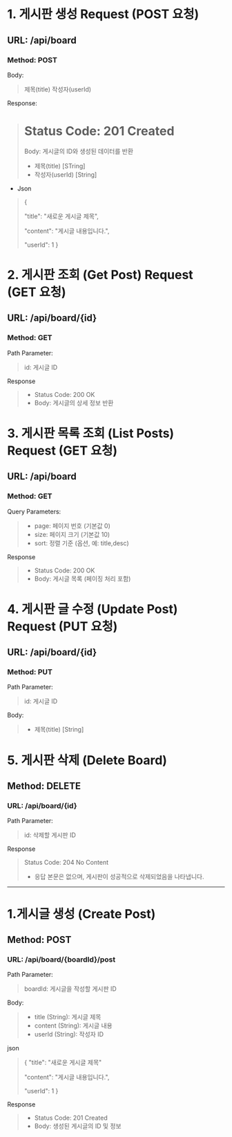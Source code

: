 # 1. 게시판 생성 Request (POST 요청)
## URL: /api/board
### Method: POST

Body:
>제목(title)
>작성자(userId)

Response:
># Status Code: 201 Created
>Body: 게시글의 ID와 생성된 데이터를 반환
> * 제목(title) [STring]
> * 작성자(userId) [String]
* Json

>{
> 
>"title": "새로운 게시글 제목",
> 
>"content": "게시글 내용입니다.",
> 
>"userId": 1
}

# 2. 게시판 조회 (Get Post) Request (GET 요청)
## URL: /api/board/{id}
### Method: GET

Path Parameter:
>id: 게시글 ID

Response
> * Status Code: 200 OK
> * Body: 게시글의 상세 정보 반환

# 3. 게시판 목록 조회 (List Posts) Request (GET 요청)
## URL: /api/board
### Method: GET
   
Query Parameters:
> * page: 페이지 번호 (기본값 0)
> * size: 페이지 크기 (기본값 10)
> * sort: 정렬 기준 (옵션, 예: title,desc)

Response
> * Status Code: 200 OK
> * Body: 게시글 목록 (페이징 처리 포함)


# 4. 게시판 글 수정 (Update Post) Request (PUT 요청)
## URL: /api/board/{id}
### Method: PUT

Path Parameter:
>id: 게시글 ID

Body:
> * 제목(title) [String]

# 5. 게시판 삭제 (Delete Board)
## Method: DELETE
### URL: /api/board/{id}

Path Parameter:
> id: 삭제할 게시판 ID

Response
> Status Code: 204 No Content
> * 응답 본문은 없으며, 게시판이 성공적으로 삭제되었음을 나타냅니다.

---------------------------------------------------------------------
# 1.게시글 생성 (Create Post)
## Method: POST
### URL: /api/board/{boardId}/post

Path Parameter:
>boardId: 게시글을 작성할 게시판 ID

Body:
> * title (String): 게시글 제목
> * content (String): 게시글 내용
> * userId (String): 작성자 ID

json

>{
>"title": "새로운 게시글 제목"
> 
>"content": "게시글 내용입니다.",
> 
>"userId": 1
}

Response
>* Status Code: 201 Created
>* Body: 생성된 게시글의 ID 및 정보